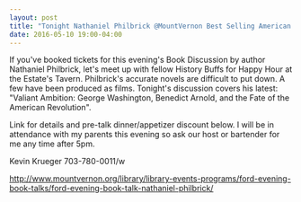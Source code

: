 ```yaml
---
layout: post
title: "Tonight Nathaniel Philbrick @MountVernon Best Selling American History Novelist"
date: 2016-05-10 19:00-04:00
---
```

If you've booked tickets for this evening's Book Discussion by author Nathaniel Philbrick, let's meet up with fellow History Buffs for Happy Hour at the Estate's Tavern. Philbrick's accurate novels are difficult to put down. A few have been produced as films. Tonight's discussion covers his latest: "Valiant Ambition: George Washington, Benedict Arnold, and the Fate of the American Revolution".

Link for details and pre-talk dinner/appetizer discount below. I will be in attendance with my parents this evening so ask our host or bartender for me any time after 5pm.

Kevin Krueger
703-780-0011/w

http://www.mountvernon.org/library/library-events-programs/ford-evening-book-talks/ford-evening-book-talk-nathaniel-philbrick/

